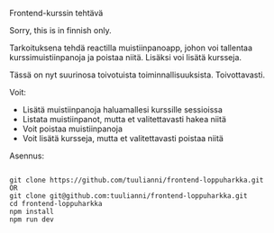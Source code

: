 Frontend-kurssin tehtävä

Sorry, this is in finnish only.

Tarkoituksena tehdä reactilla muistiinpanoapp, johon voi tallentaa kurssimuistiinpanoja ja poistaa niitä. Lisäksi voi lisätä kursseja.

Tässä on nyt suurinosa toivotuista toiminnallisuuksista. Toivottavasti.

Voit:
- Lisätä muistiinpanoja haluamallesi kurssille sessioissa
- Listata muistiinpanot, mutta et valitettavasti hakea niitä
- Voit poistaa muistiinpanoja
- Voit lisätä kursseja, mutta et valitettavasti poistaa niitä

Asennus:

<code>
git clone https://github.com/tuulianni/frontend-loppuharkka.git
OR
git clone git@github.com:tuulianni/frontend-loppuharkka.git
cd frontend-loppuharkka
npm install
npm run dev
</code>





